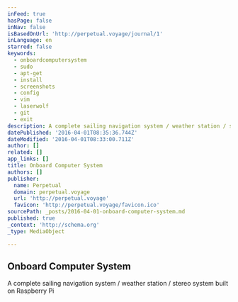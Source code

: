 ```yaml
---
inFeed: true
hasPage: false
inNav: false
isBasedOnUrl: 'http://perpetual.voyage/journal/1'
inLanguage: en
starred: false
keywords:
  - onboardcomputersystem
  - sudo
  - apt-get
  - install
  - screenshots
  - config
  - vim
  - laserwolf
  - git
  - exit
description: A complete sailing navigation system / weather station / stereo system built on Raspberry Pi
datePublished: '2016-04-01T08:35:36.744Z'
dateModified: '2016-04-01T08:33:00.711Z'
author: []
related: []
app_links: []
title: Onboard Computer System
authors: []
publisher:
  name: Perpetual
  domain: perpetual.voyage
  url: 'http://perpetual.voyage'
  favicon: 'http://perpetual.voyage/favicon.ico'
sourcePath: _posts/2016-04-01-onboard-computer-system.md
published: true
_context: 'http://schema.org'
_type: MediaObject

---
```

<article style=""><h1>Onboard Computer System</h1><p>A complete sailing navigation system / weather station / stereo system built on Raspberry Pi</p></article>